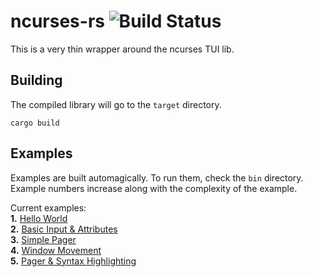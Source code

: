 ncurses-rs ![Build Status](https://travis-ci.org/jeaye/ncurses-rs.png)
==========

This is a very thin wrapper around the ncurses TUI lib.

## Building
The compiled library will go to the `target` directory.
```
cargo build
```

## Examples
Examples are built automagically. To run them, check the `bin`
directory. Example numbers increase along with the complexity
of the example.

Current examples:  
**1.** [Hello World](https://github.com/jeaye/ncurses-rs/blob/master/examples/ex_1.rs)  
**2.** [Basic Input & Attributes](https://github.com/jeaye/ncurses-rs/blob/master/examples/ex_2.rs)  
**3.** [Simple Pager](https://github.com/jeaye/ncurses-rs/blob/master/examples/ex_3.rs)  
**4.** [Window Movement](https://github.com/jeaye/ncurses-rs/blob/master/examples/ex_4.rs)  
**5.** [Pager & Syntax Highlighting](https://github.com/jeaye/ncurses-rs/blob/master/examples/ex_5.rs)  
